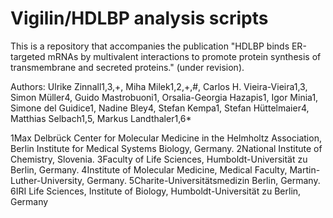# Vigilin/HDLBP analysis scripts

This is a repository that accompanies the publication "HDLBP binds ER-targeted mRNAs by multivalent interactions to promote protein synthesis of transmembrane and secreted proteins." (under revision).

Authors:
Ulrike Zinnall1,3,+, Miha Milek1,2,+,#, Carlos H. Vieira-Vieira1,3, Simon Müller4, Guido Mastrobuoni1, Orsalia-Georgia Hazapis1, Igor Minia1, Simone del Guidice1, Nadine Bley4, Stefan Kempa1, Stefan Hüttelmaier4, Matthias Selbach1,5, Markus Landthaler1,6*

1Max Delbrück Center for Molecular Medicine in the Helmholtz Association, Berlin Institute for Medical Systems Biology, Germany.
2National Institute of Chemistry, Slovenia.
3Faculty of Life Sciences, Humboldt-Universität zu Berlin, Germany.
4Institute of Molecular Medicine, Medical Faculty, Martin-Luther-University, Germany.
5Charite-Universitätsmedizin Berlin, Germany.
6IRI Life Sciences, Institute of Biology, Humboldt-Universität zu Berlin, Germany

